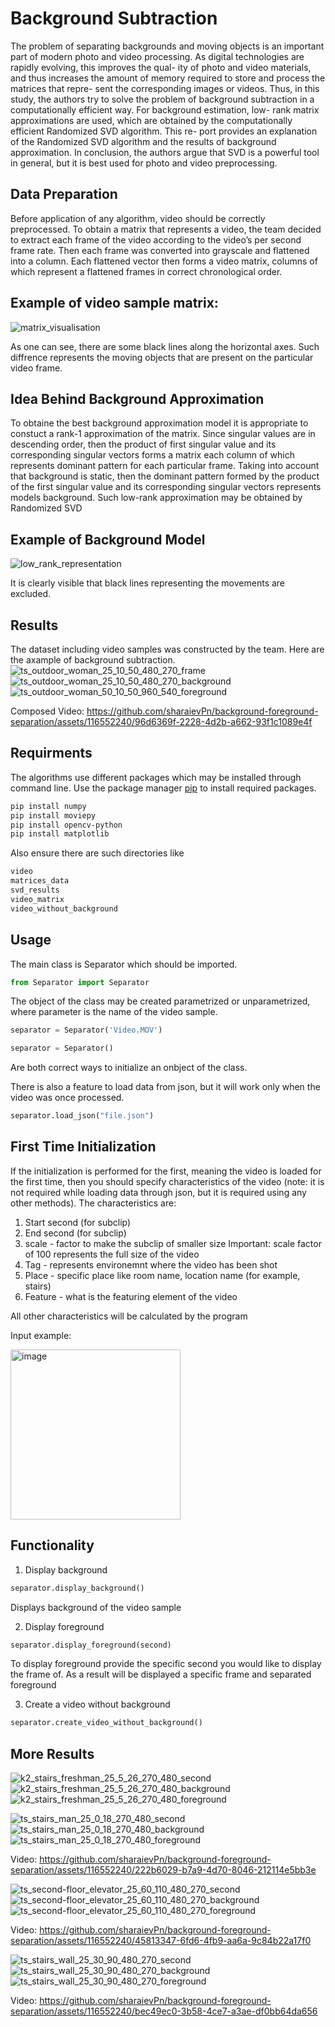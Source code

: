 # Background Subtraction


The problem of separating backgrounds and moving objects is an important part of modern photo and video processing. As digital technologies are rapidly evolving, this improves the qual- ity of photo and video materials, and thus increases the amount of memory required to store and process the matrices that repre- sent the corresponding images or videos. Thus, in this study, the authors try to solve the problem of background subtraction in a computationally efficient way. For background estimation, low- rank matrix approximations are used, which are obtained by the computationally efficient Randomized SVD algorithm. This re- port provides an explanation of the Randomized SVD algorithm and the results of background approximation. In conclusion, the authors argue that SVD is a powerful tool in general, but it is best used for photo and video preprocessing.

## Data Preparation

Before application of any algorithm, video should be correctly preprocessed. To obtain a matrix that represents a video, the team decided to extract each frame of the video according to the video’s per second frame rate. Then each frame was converted into grayscale and flattened into a column. Each flattened vector then forms a video matrix, columns of which represent a flattened frames in correct chronological order.

## Example of video sample matrix:

![matrix_visualisation](https://github.com/sharaievPn/background-foreground-separation/assets/116552240/5dc97995-9abd-4c29-8dd7-0ace193b84f3)

As one can see, there are some black lines along the horizontal axes. Such diffrence represents the moving objects that are present on the particular video frame.

## Idea Behind Background Approximation

To obtaine the best background approximation model it is appropriate to constuct a rank-1 approximation of the matrix. Since singular values are in descending order, then the product of first singular value and its corresponding singular vectors forms a matrix each column of which represents dominant pattern for each particular frame. Taking into account that background is static, then the dominant pattern formed by the product of the first singular value and its corresponding singular vectors represents models background. Such low-rank approximation may be obtained by Randomized SVD

## Example of Background Model

![low_rank_representation](https://github.com/sharaievPn/background-foreground-separation/assets/116552240/6f0e43b1-4d4f-4a2e-815d-14f9758173fb)

It is clearly visible that black lines representing the movements are excluded.

## Results
The dataset including video samples was constructed by the team. Here are the axample of background subtraction.
![ts_outdoor_woman_25_10_50_480_270_frame](https://github.com/sharaievPn/background-foreground-separation/assets/116552240/ff663141-ab34-4131-8d2c-726a7a80921d)
![ts_outdoor_woman_25_10_50_480_270_background](https://github.com/sharaievPn/background-foreground-separation/assets/116552240/fd6dd192-b8f9-4a66-8554-64d3fbe4d198)
![ts_outdoor_woman_50_10_50_960_540_foreground](https://github.com/sharaievPn/background-foreground-separation/assets/116552240/ca4d5349-3201-490d-b4a0-e2c6e2b9df86)

Composed Video:
https://github.com/sharaievPn/background-foreground-separation/assets/116552240/96d6369f-2228-4d2b-a662-93f1c1089e4f

## Requirments
The algorithms use different packages which may be installed through command line. 
Use the package manager [pip](https://pip.pypa.io/en/stable/) to install required packages.

```bash
pip install numpy
pip install moviepy
pip install opencv-python
pip install matplotlib
```

Also ensure there are such directories like 
```bash
video
matrices_data
svd_results
video_matrix
video_without_background
```

## Usage
The main class is Separator which should be imported.

```python
from Separator import Separator
```

The object of the class may be created parametrized or unparametrized, where parameter is the name of the video sample.
```python
separator = Separator('Video.MOV')
```

```python
separator = Separator()
```

Are both correct ways to initialize an onbject of the class.

There is also a feature to load data from json, but it will work only when the video was once processed.

```python
separator.load_json("file.json")
```

## First Time Initialization
If the initialization is performed for the first, meaning the video is loaded for the first time, then you should specify characteristics of the video (note: it is not required while loading data through json, but it is required using any other methods).
The characteristics are: 
1) Start second (for subclip)
2) End second (for subclip)
3) scale - factor to make the subclip of smaller size
Important: scale factor of 100 represents the full size of the video
4) Tag - represents environemnt where the video has been shot
5) Place - specific place like room name, location name (for example, stairs)
6) Feature - what is the featuring element of the video

All other characteristics will be calculated by the program

Input example:

<img width="272" alt="image" src="https://github.com/sharaievPn/background-foreground-separation/assets/116552240/4de09fec-c687-4d67-9fec-bf7793a9a50e">

## Functionality

1) Display background
```python
separator.display_background()
```
Displays background of the video sample

2) Display foreground
```python
separator.display_foreground(second)
```
To display foreground provide the specific second you would like to display the frame of. As a result will be displayed a specific frame and separated foreground

3) Create a video without background
```python
separator.create_video_without_background()
```

## More Results
![k2_stairs_freshman_25_5_26_270_480_second](https://github.com/sharaievPn/background-foreground-separation/assets/116552240/783b0394-2c09-49a6-9c35-ac7904f7cfc3)
![k2_stairs_freshman_25_5_26_270_480_background](https://github.com/sharaievPn/background-foreground-separation/assets/116552240/81319f44-bc6c-4d32-ae9a-1e2a3a3ae0dc)
![k2_stairs_freshman_25_5_26_270_480_foreground](https://github.com/sharaievPn/background-foreground-separation/assets/116552240/f12781f3-ef4e-476c-8317-0c5c2f14147c)

![ts_stairs_man_25_0_18_270_480_second](https://github.com/sharaievPn/background-foreground-separation/assets/116552240/38002f7f-6737-4353-b970-6d1506d75198)
![ts_stairs_man_25_0_18_270_480_background](https://github.com/sharaievPn/background-foreground-separation/assets/116552240/c69bc2b6-25be-4d8f-a852-183c1067bd89)
![ts_stairs_man_25_0_18_270_480_foreground](https://github.com/sharaievPn/background-foreground-separation/assets/116552240/7f978e4f-d57d-4a9f-bc6a-24d3a55fb1d6)

Video: https://github.com/sharaievPn/background-foreground-separation/assets/116552240/222b6029-b7a9-4d70-8046-212114e5bb3e

![ts_second-floor_elevator_25_60_110_480_270_second](https://github.com/sharaievPn/background-foreground-separation/assets/116552240/c57e51fa-0281-4285-a896-c454e3467334)
![ts_second-floor_elevator_25_60_110_480_270_background](https://github.com/sharaievPn/background-foreground-separation/assets/116552240/6dff66b4-c781-4f63-812d-9f3088635dda)
![ts_second-floor_elevator_25_60_110_480_270_foreground](https://github.com/sharaievPn/background-foreground-separation/assets/116552240/ce102fda-9374-4622-9fde-9f1b81a74c36)

Video:  https://github.com/sharaievPn/background-foreground-separation/assets/116552240/45813347-6fd6-4fb9-aa6a-9c84b22a17f0

![ts_stairs_wall_25_30_90_480_270_second](https://github.com/sharaievPn/background-foreground-separation/assets/116552240/4f89e413-ac52-45f0-a3c0-3d515fbb284d)
![ts_stairs_wall_25_30_90_480_270_background](https://github.com/sharaievPn/background-foreground-separation/assets/116552240/d7fdba51-010a-487d-aa65-c70676db1a90)
![ts_stairs_wall_25_30_90_480_270_foreground](https://github.com/sharaievPn/background-foreground-separation/assets/116552240/68015af5-feb8-48aa-bbc1-6c6601b7d330)

Video: https://github.com/sharaievPn/background-foreground-separation/assets/116552240/bec49ec0-3b58-4ce7-a3ae-df0bb64da656




